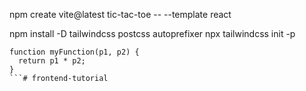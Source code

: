 <!-- create a project -->
npm create vite@latest tic-tac-toe -- --template react

<!-- Install tailwind css -->
npm install -D tailwindcss postcss autoprefixer
npx tailwindcss init -p

```
function myFunction(p1, p2) {
  return p1 * p2;
}
```#   f r o n t e n d - t u t o r i a l  
 
